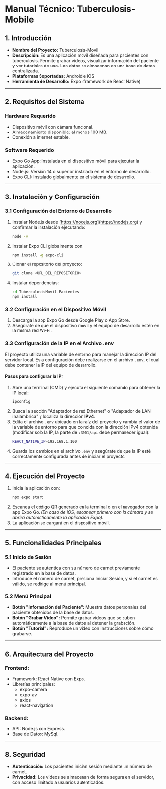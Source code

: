 
# Manual Técnico: Tuberculosis-Mobile

## 1. Introducción
- **Nombre del Proyecto:** Tuberculosis-Movil
- **Descripción:** Es una aplicación móvil diseñada para pacientes con tuberculosis. Permite grabar videos, visualizar información del paciente y ver tutoriales de uso. Los datos se almacenan en una base de datos centralizada.
- **Plataformas Soportadas:** Android e iOS
- **Herramienta de Desarrollo:** Expo (framework de React Native)

---

## 2. Requisitos del Sistema

### **Hardware Requerido**
- Dispositivo móvil con cámara funcional.
- Almacenamiento disponible: al menos 100 MB.
- Conexión a internet estable.

### **Software Requerido**
- Expo Go App: Instalada en el dispositivo móvil para ejecutar la aplicación.
- Node.js: Versión 14 o superior instalada en el entorno de desarrollo.
- Expo CLI: Instalado globalmente en el sistema de desarrollo.

---

## 3. Instalación y Configuración

### **3.1 Configuración del Entorno de Desarrollo**
1. Instalar Node.js desde [https://nodejs.org](https://nodejs.org) y confirmar la instalación ejecutando:
   ```bash
   node -v
   ```
2. Instalar Expo CLI globalmente con:
   ```bash
   npm install -g expo-cli
   ```
3. Clonar el repositorio del proyecto:
   ```bash
   git clone <URL_DEL_REPOSITORIO>
   ```
4. Instalar dependencias:
   ```bash
   cd TuberculosisMovil-Pacientes
   npm install
   ```

### **3.2 Configuración en el Dispositivo Móvil**
1. Descarga la app Expo Go desde Google Play o App Store.
2. Asegúrate de que el dispositivo móvil y el equipo de desarrollo estén en la misma red Wi-Fi.

### **3.3 Configuración de la IP en el Archivo .env**
El proyecto utiliza una variable de entorno para manejar la dirección IP del servidor local. Esta configuración debe realizarse en el archivo `.env`, el cual debe contener la IP del equipo de desarrollo.

#### **Pasos para configurar la IP:**
1. Abre una terminal (CMD) y ejecuta el siguiente comando para obtener la IP local:
   ```bash
   ipconfig
   ```
2. Busca la sección "Adaptador de red Ethernet" o "Adaptador de LAN inalámbrica" y localiza la dirección **IPv4**.
3. Edita el archivo `.env` ubicado en la raíz del proyecto y cambia el valor de la variable de entorno para que coincida con la dirección IPv4 obtenida (modificar solo la IP, la parte de `:3001/api` debe permanecer igual):
   ```bash
   REACT_NATIVE_IP=192.168.1.100
   ```
4. Guarda los cambios en el archivo `.env` y asegúrate de que la IP esté correctamente configurada antes de iniciar el proyecto.

---

## 4. Ejecución del Proyecto
1. Inicia la aplicación con:
   ```bash
   npx expo start
   ```
2. Escanea el código QR generado en la terminal o en el navegador con la app Expo Go. *(En caso de iOS, escanear primero con la cámara y se abrirá automáticamente la aplicación Expo).*
3. La aplicación se cargará en el dispositivo móvil.

---

## 5. Funcionalidades Principales

### **5.1 Inicio de Sesión**
- El paciente se autentica con su número de carnet previamente registrado en la base de datos.
- Introduce el número de carnet, presiona Iniciar Sesión, y si el carnet es válido, se redirige al menú principal.

### **5.2 Menú Principal**
- **Botón "Información del Paciente":** Muestra datos personales del paciente obtenidos de la base de datos.
- **Botón "Grabar Video":** Permite grabar videos que se suben automáticamente a la base de datos al detener la grabación.
- **Botón "Tutorial":** Reproduce un video con instrucciones sobre cómo grabarse.

---

## 6. Arquitectura del Proyecto

### **Frontend:**
- Framework: React Native con Expo.
- Librerías principales:
  - expo-camera
  - expo-av
  - axios
  - react-navigation

### **Backend:**
- API: Node.js con Express.
- Base de Datos: MySql.

---

## 8. Seguridad
- **Autenticación:** Los pacientes inician sesión mediante un número de carnet.
- **Privacidad:** Los videos se almacenan de forma segura en el servidor, con acceso limitado a usuarios autenticados.
